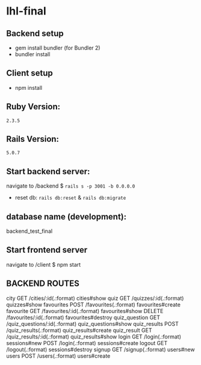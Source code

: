 # lhl-final

## Backend setup

- gem install bundler (for Bundler 2)
- bundler install

## Client setup

- npm install

## Ruby Version:

`2.3.5`

## Rails Version:

`5.0.7`

## Start backend server:

navigate to /backend
\$ `rails s -p 3001 -b 0.0.0.0`

- reset db: `rails db:reset` & `rails db:migrate`

## database name (development):

backend_test_final

## Start frontend server

navigate to /client
\$ npm start

## BACKEND ROUTES

city GET /cities/:id(.:format) cities#show
quiz GET /quizzes/:id(.:format) quizzes#show
favourites POST /favourites(.:format) favourites#create
favourite GET /favourites/:id(.:format) favourites#show
DELETE /favourites/:id(.:format) favourites#destroy
quiz_question GET /quiz_questions/:id(.:format) quiz_questions#show
quiz_results POST /quiz_results(.:format) quiz_results#create
quiz_result GET /quiz_results/:id(.:format) quiz_results#show
login GET /login(.:format) sessions#new
POST /login(.:format) sessions#create
logout GET /logout(.:format) sessions#destroy
signup GET /signup(.:format) users#new
users POST /users(.:format) users#create
